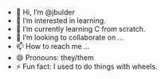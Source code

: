 - 👋 Hi, I’m @jbulder
- 👀 I’m interested in learning.
- 🌱 I’m currently learning C from scratch.
- 💞️ I’m looking to collaborate on ...
- 📫 How to reach me ...
- 😄 Pronouns: they/them
- ⚡ Fun fact: I used to do things with wheels.

<!---
jbulder/jbulder is a ✨ special ✨ repository because its `README.md` (this file) appears on your GitHub profile.
You can click the Preview link to take a look at your changes.
--->
